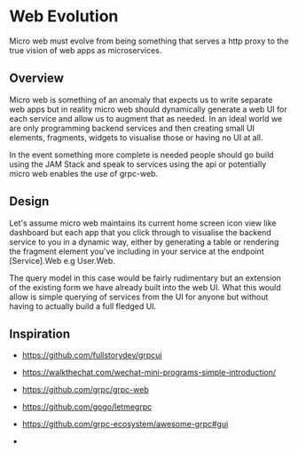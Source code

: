 # Web Evolution

Micro web must evolve from being something that serves a http proxy to the true vision of web apps as microservices.

## Overview

Micro web is something of an anomaly that expects us to write separate web apps but in reality micro web should 
dynamically generate a web UI for each service and allow us to augment that as needed. In an ideal world we 
are only programming backend services and then creating small UI elements, fragments, widgets to visualise those 
or having no UI at all.

In the event something more complete is needed people should go build using the JAM Stack and speak to services using 
the api or potentially micro web enables the use of grpc-web.

## Design

Let's assume micro web maintains its current home screen icon view like dashboard but each app that you click 
through to visualise the backend service to you in a dynamic way, either by generating a table or rendering 
the fragment element you've including in your service at the endpoint [Service].Web e.g User.Web.

The query model in this case would be fairly rudimentary but an extension of the existing form we have 
already built into the web UI. What this would allow is simple querying of services from the UI for anyone 
but without having to actually build a full fledged UI.

## Inspiration

-  https://github.com/fullstorydev/grpcui
-  https://walkthechat.com/wechat-mini-programs-simple-introduction/
-  https://github.com/grpc/grpc-web
- https://github.com/gogo/letmegrpc
- https://github.com/grpc-ecosystem/awesome-grpc#gui

- 
